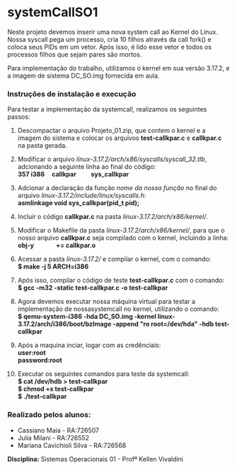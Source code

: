 # systemCallSO1
Neste projeto devemos inserir uma nova system call ao Kernel do Linux. Nossa syscall pega um processo, cria 10 filhos através da call fork() e coloca seus PIDs em um vetor. Após isso, é lido esse vetor e todos os processos filhos que sejam pares são mortos.

Para implementação do trabalho, utilizamos o kernel em sua versão 3.17.2, e a imagem de sistema DC_SO.img fornecida em aula.

### Instruções de instalação e execução

Para testar a implementação da systemcall, realizamos os seguintes passos:

1. Descompactar o arquivo Projeto_01.zip, que contem o kernel e a imagem do sistema e colocar os arquivos **test-callkpar.c** e **callkpar.c** na pasta gerada.

2. Modificar o arquivo *linux-3.17.2/arch/x86/syscalls/syscall_32.tlb*, adcionando a seguinte linha ao final do código:  
    **357&nbsp;i386&nbsp;&nbsp;&nbsp;&nbsp;&nbsp;callkpar&nbsp;&nbsp;&nbsp;&nbsp;&nbsp;&nbsp;&nbsp;&nbsp;&nbsp;&nbsp;sys_callkpar**
3. Adcionar a declaração da função  *nome da nossa função* no final do arquivo *linux-3.17.2/include/linux/syscalls.h*:  
    **asmlinkage void sys_callkpar(pid_t pid);**
4. Incluir o código **callkpar.c** na pasta *linux-3.17.2/arch/x86/kernel/*.

5. Modificar o Makefile da pasta *linux-3.17.2/arch/x86/kernel/*, para que o nosso arquivo **callkpar.c** seja compilado com o kernel, incluindo a linha:  
    **obj-y&nbsp;&nbsp;&nbsp;&nbsp;&nbsp;&nbsp;&nbsp;&nbsp;&nbsp;&nbsp;&nbsp;&nbsp;&nbsp;&nbsp;&nbsp;+=&nbsp;callkpar.o**
6. Acessar a pasta *linux-3.17.2/* e compilar o kernel, com o comando:  
    **$ make -j 5 ARCH=i386**
7. Após isso, compilar o código de teste **test-callkpar.c** com o comando:  
    **$ gcc -m32 -static test-callkpar.c -o test-callkpar**
8. Agora devemos executar nossa máquina virtual para testar a implementação de nossasystemcall no kernel, utilizando o comando:  
    **$ qemu-system-i386 -hda DC_SO.img -kernel linux-3.17.2/arch/i386/boot/bzImage -append "ro root=/dev/hda" -hdb test-callkpar**
9. Após a maquina inciar, logar com as credênciais:  
    **user:root**  
    **password:root**
10. Executar os seguintes comandos para teste da systemcall:  
    **$ cat /dev/hdb > test-callkpar**  
    **$ chmod +x test-callkpar**  
    **$ ./test-callkpar**  


### Realizado pelos alunos:
* Cassiano Maia - RA:726507
* Julia Milani  - RA:726552
* Mariana Cavichioli Silva - RA:726568

**Disciplina:** Sistemas Operacionais 01 - Profª Kellen Vivaldini